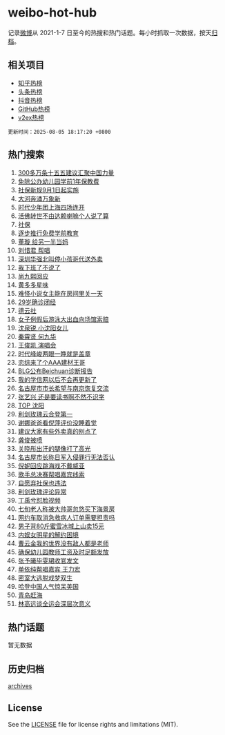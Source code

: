 # weibo-hot-hub

记录[微博](https://www.weibo.com)从 2021-1-7 日至今的热搜和热门话题。每小时抓取一次数据，按天[归档](archives)。

## 相关项目

- [知乎热榜](https://github.com/lonnyzhang423/zhihu-hot-hub)
- [头条热榜](https://github.com/lonnyzhang423/toutiao-hot-hub)
- [抖音热榜](https://github.com/lonnyzhang423/douyin-hot-hub)
- [GitHub热榜](https://github.com/lonnyzhang423/github-hot-hub)
- [v2ex热榜](https://github.com/lonnyzhang423/v2ex-hot-hub)


`更新时间：2025-08-05 18:17:20 +0800`

## 热门搜索

1. [300多万条十五五建议汇聚中国力量](https://m.weibo.cn/search?containerid=100103type%3D1%26t%3D10%26q%3D%23300%E5%A4%9A%E4%B8%87%E6%9D%A1%E5%8D%81%E4%BA%94%E4%BA%94%E5%BB%BA%E8%AE%AE%E6%B1%87%E8%81%9A%E4%B8%AD%E5%9B%BD%E5%8A%9B%E9%87%8F%23&stream_entry_id=51&isnewpage=1&extparam=seat%3D1%26q%3D%2523300%25E5%25A4%259A%25E4%25B8%2587%25E6%259D%25A1%25E5%258D%2581%25E4%25BA%2594%25E4%25BA%2594%25E5%25BB%25BA%25E8%25AE%25AE%25E6%25B1%2587%25E8%2581%259A%25E4%25B8%25AD%25E5%259B%25BD%25E5%258A%259B%25E9%2587%258F%2523%26filter_type%3Drealtimehot%26stream_entry_id%3D51%26pos%3D0%26dgr%3D0%26c_type%3D51%26cate%3D10103%26display_time%3D1754389039%26pre_seqid%3D1754389039231057797636)
1. [免除公办幼儿园学前1年保教费](https://m.weibo.cn/search?containerid=100103type%3D1%26t%3D10%26q%3D%23%E5%85%8D%E9%99%A4%E5%85%AC%E5%8A%9E%E5%B9%BC%E5%84%BF%E5%9B%AD%E5%AD%A6%E5%89%8D1%E5%B9%B4%E4%BF%9D%E6%95%99%E8%B4%B9%23&stream_entry_id=31&isnewpage=1&extparam=seat%3D1%26flag%3D1%26band_rank%3D1%26lcate%3D5001%26stream_entry_id%3D31%26realpos%3D1%26filter_type%3Drealtimehot%26dgr%3D0%26pos%3D0%26c_type%3D31%26q%3D%2523%25E5%2585%258D%25E9%2599%25A4%25E5%2585%25AC%25E5%258A%259E%25E5%25B9%25BC%25E5%2584%25BF%25E5%259B%25AD%25E5%25AD%25A6%25E5%2589%258D1%25E5%25B9%25B4%25E4%25BF%259D%25E6%2595%2599%25E8%25B4%25B9%2523%26cate%3D5001%26display_time%3D1754389039%26pre_seqid%3D1754389039231057797636)
1. [社保新规9月1日起实施](https://m.weibo.cn/search?containerid=100103type%3D1%26t%3D10%26q%3D%23%E7%A4%BE%E4%BF%9D%E6%96%B0%E8%A7%849%E6%9C%881%E6%97%A5%E8%B5%B7%E5%AE%9E%E6%96%BD%23&stream_entry_id=31&isnewpage=1&extparam=seat%3D1%26flag%3D2%26band_rank%3D2%26lcate%3D5001%26stream_entry_id%3D31%26realpos%3D2%26filter_type%3Drealtimehot%26dgr%3D0%26pos%3D1%26c_type%3D31%26q%3D%2523%25E7%25A4%25BE%25E4%25BF%259D%25E6%2596%25B0%25E8%25A7%25849%25E6%259C%25881%25E6%2597%25A5%25E8%25B5%25B7%25E5%25AE%259E%25E6%2596%25BD%2523%26cate%3D5001%26display_time%3D1754389039%26pre_seqid%3D1754389039231057797636)
1. [大河奔涌万象新](https://m.weibo.cn/search?containerid=100103type%3D1%26t%3D10%26q%3D%23%E5%A4%A7%E6%B2%B3%E5%A5%94%E6%B6%8C%E4%B8%87%E8%B1%A1%E6%96%B0%23&stream_entry_id=31&isnewpage=1&extparam=seat%3D1%26flag%3D0%26band_rank%3D3%26lcate%3D5001%26stream_entry_id%3D31%26realpos%3D3%26filter_type%3Drealtimehot%26dgr%3D0%26pos%3D2%26c_type%3D31%26q%3D%2523%25E5%25A4%25A7%25E6%25B2%25B3%25E5%25A5%2594%25E6%25B6%258C%25E4%25B8%2587%25E8%25B1%25A1%25E6%2596%25B0%2523%26cate%3D5001%26display_time%3D1754389039%26pre_seqid%3D1754389039231057797636)
1. [时代少年团上海四场连开](https://m.weibo.cn/search?containerid=100103type%3D1%26t%3D10%26q%3D%E6%97%B6%E4%BB%A3%E5%B0%91%E5%B9%B4%E5%9B%A2%E4%B8%8A%E6%B5%B7%E5%9B%9B%E5%9C%BA%E8%BF%9E%E5%BC%80&stream_entry_id=31&isnewpage=1&extparam=seat%3D1%26flag%3D1%26band_rank%3D4%26lcate%3D5001%26stream_entry_id%3D31%26realpos%3D4%26filter_type%3Drealtimehot%26dgr%3D0%26pos%3D3%26c_type%3D31%26q%3D%25E6%2597%25B6%25E4%25BB%25A3%25E5%25B0%2591%25E5%25B9%25B4%25E5%259B%25A2%25E4%25B8%258A%25E6%25B5%25B7%25E5%259B%259B%25E5%259C%25BA%25E8%25BF%259E%25E5%25BC%2580%26cate%3D5001%26display_time%3D1754389039%26pre_seqid%3D1754389039231057797636)
1. [活佛转世不由达赖喇嘛个人说了算](https://m.weibo.cn/search?containerid=100103type%3D1%26t%3D10%26q%3D%23%E6%B4%BB%E4%BD%9B%E8%BD%AC%E4%B8%96%E4%B8%8D%E7%94%B1%E8%BE%BE%E8%B5%96%E5%96%87%E5%98%9B%E4%B8%AA%E4%BA%BA%E8%AF%B4%E4%BA%86%E7%AE%97%23&stream_entry_id=31&isnewpage=1&extparam=seat%3D1%26flag%3D1%26band_rank%3D5%26lcate%3D5001%26stream_entry_id%3D31%26realpos%3D5%26filter_type%3Drealtimehot%26dgr%3D0%26pos%3D4%26c_type%3D31%26q%3D%2523%25E6%25B4%25BB%25E4%25BD%259B%25E8%25BD%25AC%25E4%25B8%2596%25E4%25B8%258D%25E7%2594%25B1%25E8%25BE%25BE%25E8%25B5%2596%25E5%2596%2587%25E5%2598%259B%25E4%25B8%25AA%25E4%25BA%25BA%25E8%25AF%25B4%25E4%25BA%2586%25E7%25AE%2597%2523%26cate%3D5001%26display_time%3D1754389039%26pre_seqid%3D1754389039231057797636)
1. [社保](https://m.weibo.cn/search?containerid=100103type%3D1%26t%3D10%26q%3D%E7%A4%BE%E4%BF%9D&stream_entry_id=31&isnewpage=1&extparam=seat%3D1%26flag%3D2%26band_rank%3D6%26lcate%3D5001%26stream_entry_id%3D31%26realpos%3D6%26filter_type%3Drealtimehot%26dgr%3D0%26pos%3D5%26c_type%3D31%26q%3D%25E7%25A4%25BE%25E4%25BF%259D%26cate%3D5001%26display_time%3D1754389039%26pre_seqid%3D1754389039231057797636)
1. [逐步推行免费学前教育](https://m.weibo.cn/search?containerid=100103type%3D1%26t%3D10%26q%3D%23%E9%80%90%E6%AD%A5%E6%8E%A8%E8%A1%8C%E5%85%8D%E8%B4%B9%E5%AD%A6%E5%89%8D%E6%95%99%E8%82%B2%23&stream_entry_id=31&isnewpage=1&extparam=seat%3D1%26flag%3D1%26band_rank%3D7%26lcate%3D5001%26stream_entry_id%3D31%26realpos%3D7%26filter_type%3Drealtimehot%26dgr%3D0%26pos%3D6%26c_type%3D31%26q%3D%2523%25E9%2580%2590%25E6%25AD%25A5%25E6%258E%25A8%25E8%25A1%258C%25E5%2585%258D%25E8%25B4%25B9%25E5%25AD%25A6%25E5%2589%258D%25E6%2595%2599%25E8%2582%25B2%2523%26cate%3D5001%26display_time%3D1754389039%26pre_seqid%3D1754389039231057797636)
1. [董璇 给另一半当妈](https://m.weibo.cn/search?containerid=100103type%3D1%26t%3D10%26q%3D%E8%91%A3%E7%92%87+%E7%BB%99%E5%8F%A6%E4%B8%80%E5%8D%8A%E5%BD%93%E5%A6%88&stream_entry_id=31&isnewpage=1&extparam=seat%3D1%26flag%3D1%26band_rank%3D8%26lcate%3D5001%26stream_entry_id%3D31%26realpos%3D8%26filter_type%3Drealtimehot%26dgr%3D0%26pos%3D7%26c_type%3D31%26q%3D%25E8%2591%25A3%25E7%2592%2587%2520%25E7%25BB%2599%25E5%258F%25A6%25E4%25B8%2580%25E5%258D%258A%25E5%25BD%2593%25E5%25A6%2588%26cate%3D5001%26display_time%3D1754389039%26pre_seqid%3D1754389039231057797636)
1. [刘惜君 帮唱](https://m.weibo.cn/search?containerid=100103type%3D1%26t%3D10%26q%3D%E5%88%98%E6%83%9C%E5%90%9B+%E5%B8%AE%E5%94%B1&stream_entry_id=31&isnewpage=1&extparam=seat%3D1%26flag%3D1%26band_rank%3D9%26lcate%3D5001%26stream_entry_id%3D31%26realpos%3D9%26filter_type%3Drealtimehot%26dgr%3D0%26pos%3D8%26c_type%3D31%26q%3D%25E5%2588%2598%25E6%2583%259C%25E5%2590%259B%2520%25E5%25B8%25AE%25E5%2594%25B1%26cate%3D5001%26display_time%3D1754389039%26pre_seqid%3D1754389039231057797636)
1. [深圳华强北叫停小孩哥代送外卖](https://m.weibo.cn/search?containerid=100103type%3D1%26t%3D10%26q%3D%23%E6%B7%B1%E5%9C%B3%E5%8D%8E%E5%BC%BA%E5%8C%97%E5%8F%AB%E5%81%9C%E5%B0%8F%E5%AD%A9%E5%93%A5%E4%BB%A3%E9%80%81%E5%A4%96%E5%8D%96%23&stream_entry_id=31&isnewpage=1&extparam=seat%3D1%26flag%3D1%26band_rank%3D10%26lcate%3D5001%26stream_entry_id%3D31%26realpos%3D10%26filter_type%3Drealtimehot%26dgr%3D0%26pos%3D9%26c_type%3D31%26q%3D%2523%25E6%25B7%25B1%25E5%259C%25B3%25E5%258D%258E%25E5%25BC%25BA%25E5%258C%2597%25E5%258F%25AB%25E5%2581%259C%25E5%25B0%258F%25E5%25AD%25A9%25E5%2593%25A5%25E4%25BB%25A3%25E9%2580%2581%25E5%25A4%2596%25E5%258D%2596%2523%26cate%3D5001%26display_time%3D1754389039%26pre_seqid%3D1754389039231057797636)
1. [我下班了不说了](https://m.weibo.cn/search?containerid=100103type%3D1%26t%3D10%26q%3D%E6%88%91%E4%B8%8B%E7%8F%AD%E4%BA%86%E4%B8%8D%E8%AF%B4%E4%BA%86&stream_entry_id=31&isnewpage=1&extparam=seat%3D1%26flag%3D2%26band_rank%3D11%26lcate%3D5001%26stream_entry_id%3D31%26realpos%3D11%26filter_type%3Drealtimehot%26dgr%3D0%26pos%3D10%26c_type%3D31%26q%3D%25E6%2588%2591%25E4%25B8%258B%25E7%258F%25AD%25E4%25BA%2586%25E4%25B8%258D%25E8%25AF%25B4%25E4%25BA%2586%26cate%3D5001%26display_time%3D1754389039%26pre_seqid%3D1754389039231057797636)
1. [尚九熙回应](https://m.weibo.cn/search?containerid=100103type%3D1%26t%3D10%26q%3D%E5%B0%9A%E4%B9%9D%E7%86%99%E5%9B%9E%E5%BA%94&stream_entry_id=31&isnewpage=1&extparam=seat%3D1%26flag%3D2%26band_rank%3D12%26lcate%3D5001%26stream_entry_id%3D31%26realpos%3D12%26filter_type%3Drealtimehot%26dgr%3D0%26pos%3D11%26c_type%3D31%26q%3D%25E5%25B0%259A%25E4%25B9%259D%25E7%2586%2599%25E5%259B%259E%25E5%25BA%2594%26cate%3D5001%26display_time%3D1754389039%26pre_seqid%3D1754389039231057797636)
1. [黄多多星味](https://m.weibo.cn/search?containerid=100103type%3D1%26t%3D10%26q%3D%23%E9%BB%84%E5%A4%9A%E5%A4%9A%E6%98%9F%E5%91%B3%23&stream_entry_id=31&isnewpage=1&extparam=seat%3D1%26flag%3D2%26band_rank%3D13%26lcate%3D5001%26stream_entry_id%3D31%26realpos%3D13%26filter_type%3Drealtimehot%26dgr%3D0%26pos%3D12%26c_type%3D31%26q%3D%2523%25E9%25BB%2584%25E5%25A4%259A%25E5%25A4%259A%25E6%2598%259F%25E5%2591%25B3%2523%26cate%3D5001%26display_time%3D1754389039%26pre_seqid%3D1754389039231057797636)
1. [难怪小说女主能在房间里关一天](https://m.weibo.cn/search?containerid=100103type%3D1%26t%3D10%26q%3D%E9%9A%BE%E6%80%AA%E5%B0%8F%E8%AF%B4%E5%A5%B3%E4%B8%BB%E8%83%BD%E5%9C%A8%E6%88%BF%E9%97%B4%E9%87%8C%E5%85%B3%E4%B8%80%E5%A4%A9&stream_entry_id=31&isnewpage=1&extparam=seat%3D1%26flag%3D0%26band_rank%3D14%26lcate%3D5001%26stream_entry_id%3D31%26realpos%3D14%26filter_type%3Drealtimehot%26dgr%3D0%26pos%3D13%26c_type%3D31%26q%3D%25E9%259A%25BE%25E6%2580%25AA%25E5%25B0%258F%25E8%25AF%25B4%25E5%25A5%25B3%25E4%25B8%25BB%25E8%2583%25BD%25E5%259C%25A8%25E6%2588%25BF%25E9%2597%25B4%25E9%2587%258C%25E5%2585%25B3%25E4%25B8%2580%25E5%25A4%25A9%26cate%3D5001%26display_time%3D1754389039%26pre_seqid%3D1754389039231057797636)
1. [29岁确诊闭经](https://m.weibo.cn/search?containerid=100103type%3D1%26t%3D10%26q%3D29%E5%B2%81%E7%A1%AE%E8%AF%8A%E9%97%AD%E7%BB%8F&stream_entry_id=31&isnewpage=1&extparam=seat%3D1%26flag%3D1%26band_rank%3D15%26lcate%3D5001%26stream_entry_id%3D31%26realpos%3D15%26filter_type%3Drealtimehot%26dgr%3D0%26pos%3D14%26c_type%3D31%26q%3D29%25E5%25B2%2581%25E7%25A1%25AE%25E8%25AF%258A%25E9%2597%25AD%25E7%25BB%258F%26cate%3D5001%26display_time%3D1754389039%26pre_seqid%3D1754389039231057797636)
1. [德云社](https://m.weibo.cn/search?containerid=100103type%3D1%26t%3D10%26q%3D%E5%BE%B7%E4%BA%91%E7%A4%BE&stream_entry_id=31&isnewpage=1&extparam=seat%3D1%26flag%3D0%26band_rank%3D16%26lcate%3D5001%26stream_entry_id%3D31%26realpos%3D16%26filter_type%3Drealtimehot%26dgr%3D0%26pos%3D15%26c_type%3D31%26q%3D%25E5%25BE%25B7%25E4%25BA%2591%25E7%25A4%25BE%26cate%3D5001%26display_time%3D1754389039%26pre_seqid%3D1754389039231057797636)
1. [女子例假后游泳大出血向场馆索赔](https://m.weibo.cn/search?containerid=100103type%3D1%26t%3D10%26q%3D%23%E5%A5%B3%E5%AD%90%E4%BE%8B%E5%81%87%E5%90%8E%E6%B8%B8%E6%B3%B3%E5%A4%A7%E5%87%BA%E8%A1%80%E5%90%91%E5%9C%BA%E9%A6%86%E7%B4%A2%E8%B5%94%23&stream_entry_id=31&isnewpage=1&extparam=seat%3D1%26flag%3D0%26band_rank%3D17%26lcate%3D5001%26stream_entry_id%3D31%26realpos%3D17%26filter_type%3Drealtimehot%26dgr%3D0%26pos%3D16%26c_type%3D31%26q%3D%2523%25E5%25A5%25B3%25E5%25AD%2590%25E4%25BE%258B%25E5%2581%2587%25E5%2590%258E%25E6%25B8%25B8%25E6%25B3%25B3%25E5%25A4%25A7%25E5%2587%25BA%25E8%25A1%2580%25E5%2590%2591%25E5%259C%25BA%25E9%25A6%2586%25E7%25B4%25A2%25E8%25B5%2594%2523%26cate%3D5001%26display_time%3D1754389039%26pre_seqid%3D1754389039231057797636)
1. [沈泉锐 小沈阳女儿](https://m.weibo.cn/search?containerid=100103type%3D1%26t%3D10%26q%3D%E6%B2%88%E6%B3%89%E9%94%90+%E5%B0%8F%E6%B2%88%E9%98%B3%E5%A5%B3%E5%84%BF&stream_entry_id=31&isnewpage=1&extparam=seat%3D1%26flag%3D2%26band_rank%3D18%26lcate%3D5001%26stream_entry_id%3D31%26realpos%3D18%26filter_type%3Drealtimehot%26dgr%3D0%26pos%3D17%26c_type%3D31%26q%3D%25E6%25B2%2588%25E6%25B3%2589%25E9%2594%2590%2520%25E5%25B0%258F%25E6%25B2%2588%25E9%2598%25B3%25E5%25A5%25B3%25E5%2584%25BF%26cate%3D5001%26display_time%3D1754389039%26pre_seqid%3D1754389039231057797636)
1. [秦霄贤 何九华](https://m.weibo.cn/search?containerid=100103type%3D1%26t%3D10%26q%3D%E7%A7%A6%E9%9C%84%E8%B4%A4+%E4%BD%95%E4%B9%9D%E5%8D%8E&stream_entry_id=31&isnewpage=1&extparam=seat%3D1%26flag%3D0%26band_rank%3D19%26lcate%3D5001%26stream_entry_id%3D31%26realpos%3D19%26filter_type%3Drealtimehot%26dgr%3D0%26pos%3D18%26c_type%3D31%26q%3D%25E7%25A7%25A6%25E9%259C%2584%25E8%25B4%25A4%2520%25E4%25BD%2595%25E4%25B9%259D%25E5%258D%258E%26cate%3D5001%26display_time%3D1754389039%26pre_seqid%3D1754389039231057797636)
1. [王俊凯 演唱会](https://m.weibo.cn/search?containerid=100103type%3D1%26t%3D10%26q%3D%E7%8E%8B%E4%BF%8A%E5%87%AF+%E6%BC%94%E5%94%B1%E4%BC%9A&stream_entry_id=31&isnewpage=1&extparam=seat%3D1%26flag%3D0%26band_rank%3D20%26lcate%3D5001%26stream_entry_id%3D31%26realpos%3D20%26filter_type%3Drealtimehot%26dgr%3D0%26pos%3D19%26c_type%3D31%26q%3D%25E7%258E%258B%25E4%25BF%258A%25E5%2587%25AF%2520%25E6%25BC%2594%25E5%2594%25B1%25E4%25BC%259A%26cate%3D5001%26display_time%3D1754389039%26pre_seqid%3D1754389039231057797636)
1. [时代峰峻两眼一睁就是盖章](https://m.weibo.cn/search?containerid=100103type%3D1%26t%3D10%26q%3D%E6%97%B6%E4%BB%A3%E5%B3%B0%E5%B3%BB%E4%B8%A4%E7%9C%BC%E4%B8%80%E7%9D%81%E5%B0%B1%E6%98%AF%E7%9B%96%E7%AB%A0&stream_entry_id=31&isnewpage=1&extparam=seat%3D1%26flag%3D1%26band_rank%3D21%26lcate%3D5001%26stream_entry_id%3D31%26realpos%3D21%26filter_type%3Drealtimehot%26dgr%3D0%26pos%3D20%26c_type%3D31%26q%3D%25E6%2597%25B6%25E4%25BB%25A3%25E5%25B3%25B0%25E5%25B3%25BB%25E4%25B8%25A4%25E7%259C%25BC%25E4%25B8%2580%25E7%259D%2581%25E5%25B0%25B1%25E6%2598%25AF%25E7%259B%2596%25E7%25AB%25A0%26cate%3D5001%26display_time%3D1754389039%26pre_seqid%3D1754389039231057797636)
1. [恋综来了个AAA建材王哥](https://m.weibo.cn/search?containerid=100103type%3D1%26t%3D10%26q%3D%E6%81%8B%E7%BB%BC%E6%9D%A5%E4%BA%86%E4%B8%AAAAA%E5%BB%BA%E6%9D%90%E7%8E%8B%E5%93%A5&stream_entry_id=31&isnewpage=1&extparam=seat%3D1%26flag%3D0%26band_rank%3D22%26lcate%3D5001%26stream_entry_id%3D31%26realpos%3D22%26filter_type%3Drealtimehot%26dgr%3D0%26pos%3D21%26c_type%3D31%26q%3D%25E6%2581%258B%25E7%25BB%25BC%25E6%259D%25A5%25E4%25BA%2586%25E4%25B8%25AAAAA%25E5%25BB%25BA%25E6%259D%2590%25E7%258E%258B%25E5%2593%25A5%26cate%3D5001%26display_time%3D1754389039%26pre_seqid%3D1754389039231057797636)
1. [BLG公布Beichuan诊断报告](https://m.weibo.cn/search?containerid=100103type%3D1%26t%3D10%26q%3DBLG%E5%85%AC%E5%B8%83Beichuan%E8%AF%8A%E6%96%AD%E6%8A%A5%E5%91%8A&stream_entry_id=31&isnewpage=1&extparam=seat%3D1%26flag%3D1%26band_rank%3D23%26lcate%3D5001%26stream_entry_id%3D31%26realpos%3D23%26filter_type%3Drealtimehot%26dgr%3D0%26pos%3D22%26c_type%3D31%26q%3DBLG%25E5%2585%25AC%25E5%25B8%2583Beichuan%25E8%25AF%258A%25E6%2596%25AD%25E6%258A%25A5%25E5%2591%258A%26cate%3D5001%26display_time%3D1754389039%26pre_seqid%3D1754389039231057797636)
1. [我的学信网以后不会再更新了](https://m.weibo.cn/search?containerid=100103type%3D1%26t%3D10%26q%3D%E6%88%91%E7%9A%84%E5%AD%A6%E4%BF%A1%E7%BD%91%E4%BB%A5%E5%90%8E%E4%B8%8D%E4%BC%9A%E5%86%8D%E6%9B%B4%E6%96%B0%E4%BA%86&stream_entry_id=31&isnewpage=1&extparam=seat%3D1%26flag%3D1%26band_rank%3D24%26lcate%3D5001%26stream_entry_id%3D31%26realpos%3D24%26filter_type%3Drealtimehot%26dgr%3D0%26pos%3D23%26c_type%3D31%26q%3D%25E6%2588%2591%25E7%259A%2584%25E5%25AD%25A6%25E4%25BF%25A1%25E7%25BD%2591%25E4%25BB%25A5%25E5%2590%258E%25E4%25B8%258D%25E4%25BC%259A%25E5%2586%258D%25E6%259B%25B4%25E6%2596%25B0%25E4%25BA%2586%26cate%3D5001%26display_time%3D1754389039%26pre_seqid%3D1754389039231057797636)
1. [名古屋市市长希望与南京恢复交流](https://m.weibo.cn/search?containerid=100103type%3D1%26t%3D10%26q%3D%23%E5%90%8D%E5%8F%A4%E5%B1%8B%E5%B8%82%E5%B8%82%E9%95%BF%E5%B8%8C%E6%9C%9B%E4%B8%8E%E5%8D%97%E4%BA%AC%E6%81%A2%E5%A4%8D%E4%BA%A4%E6%B5%81%23&stream_entry_id=31&isnewpage=1&extparam=seat%3D1%26flag%3D0%26band_rank%3D25%26lcate%3D5001%26stream_entry_id%3D31%26realpos%3D25%26filter_type%3Drealtimehot%26dgr%3D0%26pos%3D24%26c_type%3D31%26q%3D%2523%25E5%2590%258D%25E5%258F%25A4%25E5%25B1%258B%25E5%25B8%2582%25E5%25B8%2582%25E9%2595%25BF%25E5%25B8%258C%25E6%259C%259B%25E4%25B8%258E%25E5%258D%2597%25E4%25BA%25AC%25E6%2581%25A2%25E5%25A4%258D%25E4%25BA%25A4%25E6%25B5%2581%2523%26cate%3D5001%26display_time%3D1754389039%26pre_seqid%3D1754389039231057797636)
1. [张艺兴 还是要读书啊不然不识字](https://m.weibo.cn/search?containerid=100103type%3D1%26t%3D10%26q%3D%E5%BC%A0%E8%89%BA%E5%85%B4+%E8%BF%98%E6%98%AF%E8%A6%81%E8%AF%BB%E4%B9%A6%E5%95%8A%E4%B8%8D%E7%84%B6%E4%B8%8D%E8%AF%86%E5%AD%97&stream_entry_id=31&isnewpage=1&extparam=seat%3D1%26flag%3D1%26band_rank%3D26%26lcate%3D5001%26stream_entry_id%3D31%26realpos%3D26%26filter_type%3Drealtimehot%26dgr%3D0%26pos%3D25%26c_type%3D31%26q%3D%25E5%25BC%25A0%25E8%2589%25BA%25E5%2585%25B4%2520%25E8%25BF%2598%25E6%2598%25AF%25E8%25A6%2581%25E8%25AF%25BB%25E4%25B9%25A6%25E5%2595%258A%25E4%25B8%258D%25E7%2584%25B6%25E4%25B8%258D%25E8%25AF%2586%25E5%25AD%2597%26cate%3D5001%26display_time%3D1754389039%26pre_seqid%3D1754389039231057797636)
1. [TOP 沈阳](https://m.weibo.cn/search?containerid=100103type%3D1%26t%3D10%26q%3DTOP+%E6%B2%88%E9%98%B3&stream_entry_id=31&isnewpage=1&extparam=seat%3D1%26flag%3D1%26band_rank%3D27%26lcate%3D5001%26stream_entry_id%3D31%26realpos%3D27%26filter_type%3Drealtimehot%26dgr%3D0%26pos%3D26%26c_type%3D31%26q%3DTOP%2520%25E6%25B2%2588%25E9%2598%25B3%26cate%3D5001%26display_time%3D1754389039%26pre_seqid%3D1754389039231057797636)
1. [利剑玫瑰云合登第一](https://m.weibo.cn/search?containerid=100103type%3D1%26t%3D10%26q%3D%23%E5%88%A9%E5%89%91%E7%8E%AB%E7%91%B0%E4%BA%91%E5%90%88%E7%99%BB%E7%AC%AC%E4%B8%80%23&stream_entry_id=31&isnewpage=1&extparam=seat%3D1%26flag%3D1%26band_rank%3D28%26lcate%3D5001%26stream_entry_id%3D31%26realpos%3D28%26filter_type%3Drealtimehot%26dgr%3D0%26pos%3D27%26c_type%3D31%26q%3D%2523%25E5%2588%25A9%25E5%2589%2591%25E7%258E%25AB%25E7%2591%25B0%25E4%25BA%2591%25E5%2590%2588%25E7%2599%25BB%25E7%25AC%25AC%25E4%25B8%2580%2523%26cate%3D5001%26display_time%3D1754389039%26pre_seqid%3D1754389039231057797636)
1. [谢娜爸爸看倪萍评价没睡着觉](https://m.weibo.cn/search?containerid=100103type%3D1%26t%3D10%26q%3D%E8%B0%A2%E5%A8%9C%E7%88%B8%E7%88%B8%E7%9C%8B%E5%80%AA%E8%90%8D%E8%AF%84%E4%BB%B7%E6%B2%A1%E7%9D%A1%E7%9D%80%E8%A7%89&stream_entry_id=31&isnewpage=1&extparam=seat%3D1%26flag%3D1%26band_rank%3D29%26lcate%3D5001%26stream_entry_id%3D31%26realpos%3D29%26filter_type%3Drealtimehot%26dgr%3D0%26pos%3D28%26c_type%3D31%26q%3D%25E8%25B0%25A2%25E5%25A8%259C%25E7%2588%25B8%25E7%2588%25B8%25E7%259C%258B%25E5%2580%25AA%25E8%2590%258D%25E8%25AF%2584%25E4%25BB%25B7%25E6%25B2%25A1%25E7%259D%25A1%25E7%259D%2580%25E8%25A7%2589%26cate%3D5001%26display_time%3D1754389039%26pre_seqid%3D1754389039231057797636)
1. [建议大家有些外卖真的别点了](https://m.weibo.cn/search?containerid=100103type%3D1%26t%3D10%26q%3D%E5%BB%BA%E8%AE%AE%E5%A4%A7%E5%AE%B6%E6%9C%89%E4%BA%9B%E5%A4%96%E5%8D%96%E7%9C%9F%E7%9A%84%E5%88%AB%E7%82%B9%E4%BA%86&stream_entry_id=31&isnewpage=1&extparam=seat%3D1%26flag%3D0%26band_rank%3D30%26lcate%3D5001%26stream_entry_id%3D31%26realpos%3D30%26filter_type%3Drealtimehot%26dgr%3D0%26pos%3D29%26c_type%3D31%26q%3D%25E5%25BB%25BA%25E8%25AE%25AE%25E5%25A4%25A7%25E5%25AE%25B6%25E6%259C%2589%25E4%25BA%259B%25E5%25A4%2596%25E5%258D%2596%25E7%259C%259F%25E7%259A%2584%25E5%2588%25AB%25E7%2582%25B9%25E4%25BA%2586%26cate%3D5001%26display_time%3D1754389039%26pre_seqid%3D1754389039231057797636)
1. [龚俊被喷](https://m.weibo.cn/search?containerid=100103type%3D1%26t%3D10%26q%3D%E9%BE%9A%E4%BF%8A%E8%A2%AB%E5%96%B7&stream_entry_id=31&isnewpage=1&extparam=seat%3D1%26flag%3D1%26band_rank%3D31%26lcate%3D5001%26stream_entry_id%3D31%26realpos%3D31%26filter_type%3Drealtimehot%26dgr%3D0%26pos%3D30%26c_type%3D31%26q%3D%25E9%25BE%259A%25E4%25BF%258A%25E8%25A2%25AB%25E5%2596%25B7%26cate%3D5001%26display_time%3D1754389039%26pre_seqid%3D1754389039231057797636)
1. [关晓彤出汗的腿像打了高光](https://m.weibo.cn/search?containerid=100103type%3D1%26t%3D10%26q%3D%E5%85%B3%E6%99%93%E5%BD%A4%E5%87%BA%E6%B1%97%E7%9A%84%E8%85%BF%E5%83%8F%E6%89%93%E4%BA%86%E9%AB%98%E5%85%89&stream_entry_id=31&isnewpage=1&extparam=seat%3D1%26flag%3D0%26band_rank%3D32%26lcate%3D5001%26stream_entry_id%3D31%26realpos%3D32%26filter_type%3Drealtimehot%26dgr%3D0%26pos%3D31%26c_type%3D31%26q%3D%25E5%2585%25B3%25E6%2599%2593%25E5%25BD%25A4%25E5%2587%25BA%25E6%25B1%2597%25E7%259A%2584%25E8%2585%25BF%25E5%2583%258F%25E6%2589%2593%25E4%25BA%2586%25E9%25AB%2598%25E5%2585%2589%26cate%3D5001%26display_time%3D1754389039%26pre_seqid%3D1754389039231057797636)
1. [名古屋市长称日军入侵罪行无法否认](https://m.weibo.cn/search?containerid=100103type%3D1%26t%3D10%26q%3D%23%E5%90%8D%E5%8F%A4%E5%B1%8B%E5%B8%82%E9%95%BF%E7%A7%B0%E6%97%A5%E5%86%9B%E5%85%A5%E4%BE%B5%E7%BD%AA%E8%A1%8C%E6%97%A0%E6%B3%95%E5%90%A6%E8%AE%A4%23&stream_entry_id=31&isnewpage=1&extparam=seat%3D1%26flag%3D0%26band_rank%3D33%26lcate%3D5001%26stream_entry_id%3D31%26realpos%3D33%26filter_type%3Drealtimehot%26dgr%3D0%26pos%3D32%26c_type%3D31%26q%3D%2523%25E5%2590%258D%25E5%258F%25A4%25E5%25B1%258B%25E5%25B8%2582%25E9%2595%25BF%25E7%25A7%25B0%25E6%2597%25A5%25E5%2586%259B%25E5%2585%25A5%25E4%25BE%25B5%25E7%25BD%25AA%25E8%25A1%258C%25E6%2597%25A0%25E6%25B3%2595%25E5%2590%25A6%25E8%25AE%25A4%2523%26cate%3D5001%26display_time%3D1754389039%26pre_seqid%3D1754389039231057797636)
1. [倪妮回应跳海戏不戴威亚](https://m.weibo.cn/search?containerid=100103type%3D1%26t%3D10%26q%3D%E5%80%AA%E5%A6%AE%E5%9B%9E%E5%BA%94%E8%B7%B3%E6%B5%B7%E6%88%8F%E4%B8%8D%E6%88%B4%E5%A8%81%E4%BA%9A&stream_entry_id=31&isnewpage=1&extparam=seat%3D1%26flag%3D1%26band_rank%3D34%26lcate%3D5001%26stream_entry_id%3D31%26realpos%3D34%26filter_type%3Drealtimehot%26dgr%3D0%26pos%3D33%26c_type%3D31%26q%3D%25E5%2580%25AA%25E5%25A6%25AE%25E5%259B%259E%25E5%25BA%2594%25E8%25B7%25B3%25E6%25B5%25B7%25E6%2588%258F%25E4%25B8%258D%25E6%2588%25B4%25E5%25A8%2581%25E4%25BA%259A%26cate%3D5001%26display_time%3D1754389039%26pre_seqid%3D1754389039231057797636)
1. [歌手总决赛帮唱嘉宾线索](https://m.weibo.cn/search?containerid=100103type%3D1%26t%3D10%26q%3D%23%E6%AD%8C%E6%89%8B%E6%80%BB%E5%86%B3%E8%B5%9B%E5%B8%AE%E5%94%B1%E5%98%89%E5%AE%BE%E7%BA%BF%E7%B4%A2%23&stream_entry_id=31&isnewpage=1&extparam=seat%3D1%26flag%3D0%26band_rank%3D35%26lcate%3D5001%26stream_entry_id%3D31%26realpos%3D35%26filter_type%3Drealtimehot%26dgr%3D0%26pos%3D34%26c_type%3D31%26q%3D%2523%25E6%25AD%258C%25E6%2589%258B%25E6%2580%25BB%25E5%2586%25B3%25E8%25B5%259B%25E5%25B8%25AE%25E5%2594%25B1%25E5%2598%2589%25E5%25AE%25BE%25E7%25BA%25BF%25E7%25B4%25A2%2523%26cate%3D5001%26display_time%3D1754389039%26pre_seqid%3D1754389039231057797636)
1. [自愿弃社保也违法](https://m.weibo.cn/search?containerid=100103type%3D1%26t%3D10%26q%3D%23%E8%87%AA%E6%84%BF%E5%BC%83%E7%A4%BE%E4%BF%9D%E4%B9%9F%E8%BF%9D%E6%B3%95%23&stream_entry_id=31&isnewpage=1&extparam=seat%3D1%26flag%3D0%26band_rank%3D36%26lcate%3D5001%26stream_entry_id%3D31%26realpos%3D36%26filter_type%3Drealtimehot%26dgr%3D0%26pos%3D35%26c_type%3D31%26q%3D%2523%25E8%2587%25AA%25E6%2584%25BF%25E5%25BC%2583%25E7%25A4%25BE%25E4%25BF%259D%25E4%25B9%259F%25E8%25BF%259D%25E6%25B3%2595%2523%26cate%3D5001%26display_time%3D1754389039%26pre_seqid%3D1754389039231057797636)
1. [利剑玫瑰评论异常](https://m.weibo.cn/search?containerid=100103type%3D1%26t%3D10%26q%3D%23%E5%88%A9%E5%89%91%E7%8E%AB%E7%91%B0%E8%AF%84%E8%AE%BA%E5%BC%82%E5%B8%B8%23&stream_entry_id=31&isnewpage=1&extparam=seat%3D1%26flag%3D0%26band_rank%3D37%26lcate%3D5001%26stream_entry_id%3D31%26realpos%3D37%26filter_type%3Drealtimehot%26dgr%3D0%26pos%3D36%26c_type%3D31%26q%3D%2523%25E5%2588%25A9%25E5%2589%2591%25E7%258E%25AB%25E7%2591%25B0%25E8%25AF%2584%25E8%25AE%25BA%25E5%25BC%2582%25E5%25B8%25B8%2523%26cate%3D5001%26display_time%3D1754389039%26pre_seqid%3D1754389039231057797636)
1. [丁禹兮怼脸视频](https://m.weibo.cn/search?containerid=100103type%3D1%26t%3D10%26q%3D%E4%B8%81%E7%A6%B9%E5%85%AE%E6%80%BC%E8%84%B8%E8%A7%86%E9%A2%91&stream_entry_id=31&isnewpage=1&extparam=seat%3D1%26flag%3D1%26band_rank%3D38%26lcate%3D5001%26stream_entry_id%3D31%26realpos%3D38%26filter_type%3Drealtimehot%26dgr%3D0%26pos%3D37%26c_type%3D31%26q%3D%25E4%25B8%2581%25E7%25A6%25B9%25E5%2585%25AE%25E6%2580%25BC%25E8%2584%25B8%25E8%25A7%2586%25E9%25A2%2591%26cate%3D5001%26display_time%3D1754389039%26pre_seqid%3D1754389039231057797636)
1. [七旬老人称被大帅哥忽悠买下海景房](https://m.weibo.cn/search?containerid=100103type%3D1%26t%3D10%26q%3D%23%E4%B8%83%E6%97%AC%E8%80%81%E4%BA%BA%E7%A7%B0%E8%A2%AB%E5%A4%A7%E5%B8%85%E5%93%A5%E5%BF%BD%E6%82%A0%E4%B9%B0%E4%B8%8B%E6%B5%B7%E6%99%AF%E6%88%BF%23&stream_entry_id=31&isnewpage=1&extparam=seat%3D1%26flag%3D1%26band_rank%3D39%26lcate%3D5001%26stream_entry_id%3D31%26realpos%3D39%26filter_type%3Drealtimehot%26dgr%3D0%26pos%3D38%26c_type%3D31%26q%3D%2523%25E4%25B8%2583%25E6%2597%25AC%25E8%2580%2581%25E4%25BA%25BA%25E7%25A7%25B0%25E8%25A2%25AB%25E5%25A4%25A7%25E5%25B8%2585%25E5%2593%25A5%25E5%25BF%25BD%25E6%2582%25A0%25E4%25B9%25B0%25E4%25B8%258B%25E6%25B5%25B7%25E6%2599%25AF%25E6%2588%25BF%2523%26cate%3D5001%26display_time%3D1754389039%26pre_seqid%3D1754389039231057797636)
1. [网约车取消急救病人订单需要担责吗](https://m.weibo.cn/search?containerid=100103type%3D1%26t%3D10%26q%3D%23%E7%BD%91%E7%BA%A6%E8%BD%A6%E5%8F%96%E6%B6%88%E6%80%A5%E6%95%91%E7%97%85%E4%BA%BA%E8%AE%A2%E5%8D%95%E9%9C%80%E8%A6%81%E6%8B%85%E8%B4%A3%E5%90%97%23&stream_entry_id=31&isnewpage=1&extparam=seat%3D1%26flag%3D1%26band_rank%3D40%26lcate%3D5001%26stream_entry_id%3D31%26realpos%3D40%26filter_type%3Drealtimehot%26dgr%3D0%26pos%3D39%26c_type%3D31%26q%3D%2523%25E7%25BD%2591%25E7%25BA%25A6%25E8%25BD%25A6%25E5%258F%2596%25E6%25B6%2588%25E6%2580%25A5%25E6%2595%2591%25E7%2597%2585%25E4%25BA%25BA%25E8%25AE%25A2%25E5%258D%2595%25E9%259C%2580%25E8%25A6%2581%25E6%258B%2585%25E8%25B4%25A3%25E5%2590%2597%2523%26cate%3D5001%26display_time%3D1754389039%26pre_seqid%3D1754389039231057797636)
1. [男子背80斤蜜雪冰城上山卖15元](https://m.weibo.cn/search?containerid=100103type%3D1%26t%3D10%26q%3D%23%E7%94%B7%E5%AD%90%E8%83%8C80%E6%96%A4%E8%9C%9C%E9%9B%AA%E5%86%B0%E5%9F%8E%E4%B8%8A%E5%B1%B1%E5%8D%9615%E5%85%83%23&stream_entry_id=31&isnewpage=1&extparam=seat%3D1%26flag%3D0%26band_rank%3D41%26lcate%3D5001%26stream_entry_id%3D31%26realpos%3D41%26filter_type%3Drealtimehot%26dgr%3D0%26pos%3D40%26c_type%3D31%26q%3D%2523%25E7%2594%25B7%25E5%25AD%2590%25E8%2583%258C80%25E6%2596%25A4%25E8%259C%259C%25E9%259B%25AA%25E5%2586%25B0%25E5%259F%258E%25E4%25B8%258A%25E5%25B1%25B1%25E5%258D%259615%25E5%2585%2583%2523%26cate%3D5001%26display_time%3D1754389039%26pre_seqid%3D1754389039231057797636)
1. [内娱女明星的解约困境](https://m.weibo.cn/search?containerid=100103type%3D1%26t%3D10%26q%3D%E5%86%85%E5%A8%B1%E5%A5%B3%E6%98%8E%E6%98%9F%E7%9A%84%E8%A7%A3%E7%BA%A6%E5%9B%B0%E5%A2%83&stream_entry_id=31&isnewpage=1&extparam=seat%3D1%26flag%3D1%26band_rank%3D42%26lcate%3D5001%26stream_entry_id%3D31%26realpos%3D42%26filter_type%3Drealtimehot%26dgr%3D0%26pos%3D41%26c_type%3D31%26q%3D%25E5%2586%2585%25E5%25A8%25B1%25E5%25A5%25B3%25E6%2598%258E%25E6%2598%259F%25E7%259A%2584%25E8%25A7%25A3%25E7%25BA%25A6%25E5%259B%25B0%25E5%25A2%2583%26cate%3D5001%26display_time%3D1754389039%26pre_seqid%3D1754389039231057797636)
1. [曹云金我的世界没有敌人都是老师](https://m.weibo.cn/search?containerid=100103type%3D1%26t%3D10%26q%3D%E6%9B%B9%E4%BA%91%E9%87%91%E6%88%91%E7%9A%84%E4%B8%96%E7%95%8C%E6%B2%A1%E6%9C%89%E6%95%8C%E4%BA%BA%E9%83%BD%E6%98%AF%E8%80%81%E5%B8%88&stream_entry_id=31&isnewpage=1&extparam=seat%3D1%26flag%3D1%26band_rank%3D43%26lcate%3D5001%26stream_entry_id%3D31%26realpos%3D43%26filter_type%3Drealtimehot%26dgr%3D0%26pos%3D42%26c_type%3D31%26q%3D%25E6%259B%25B9%25E4%25BA%2591%25E9%2587%2591%25E6%2588%2591%25E7%259A%2584%25E4%25B8%2596%25E7%2595%258C%25E6%25B2%25A1%25E6%259C%2589%25E6%2595%258C%25E4%25BA%25BA%25E9%2583%25BD%25E6%2598%25AF%25E8%2580%2581%25E5%25B8%2588%26cate%3D5001%26display_time%3D1754389039%26pre_seqid%3D1754389039231057797636)
1. [确保幼儿园教师工资及时足额发放](https://m.weibo.cn/search?containerid=100103type%3D1%26t%3D10%26q%3D%23%E7%A1%AE%E4%BF%9D%E5%B9%BC%E5%84%BF%E5%9B%AD%E6%95%99%E5%B8%88%E5%B7%A5%E8%B5%84%E5%8F%8A%E6%97%B6%E8%B6%B3%E9%A2%9D%E5%8F%91%E6%94%BE%23&stream_entry_id=31&isnewpage=1&extparam=seat%3D1%26flag%3D1%26band_rank%3D44%26lcate%3D5001%26stream_entry_id%3D31%26realpos%3D44%26filter_type%3Drealtimehot%26dgr%3D0%26pos%3D43%26c_type%3D31%26q%3D%2523%25E7%25A1%25AE%25E4%25BF%259D%25E5%25B9%25BC%25E5%2584%25BF%25E5%259B%25AD%25E6%2595%2599%25E5%25B8%2588%25E5%25B7%25A5%25E8%25B5%2584%25E5%258F%258A%25E6%2597%25B6%25E8%25B6%25B3%25E9%25A2%259D%25E5%258F%2591%25E6%2594%25BE%2523%26cate%3D5001%26display_time%3D1754389039%26pre_seqid%3D1754389039231057797636)
1. [张予曦毕雯珺收官发文](https://m.weibo.cn/search?containerid=100103type%3D1%26t%3D10%26q%3D%23%E5%BC%A0%E4%BA%88%E6%9B%A6%E6%AF%95%E9%9B%AF%E7%8F%BA%E6%94%B6%E5%AE%98%E5%8F%91%E6%96%87%23&stream_entry_id=31&isnewpage=1&extparam=seat%3D1%26flag%3D1%26band_rank%3D45%26lcate%3D5001%26stream_entry_id%3D31%26realpos%3D45%26filter_type%3Drealtimehot%26dgr%3D0%26pos%3D44%26c_type%3D31%26q%3D%2523%25E5%25BC%25A0%25E4%25BA%2588%25E6%259B%25A6%25E6%25AF%2595%25E9%259B%25AF%25E7%258F%25BA%25E6%2594%25B6%25E5%25AE%2598%25E5%258F%2591%25E6%2596%2587%2523%26cate%3D5001%26display_time%3D1754389039%26pre_seqid%3D1754389039231057797636)
1. [单依纯帮唱嘉宾 王力宏](https://m.weibo.cn/search?containerid=100103type%3D1%26t%3D10%26q%3D%E5%8D%95%E4%BE%9D%E7%BA%AF%E5%B8%AE%E5%94%B1%E5%98%89%E5%AE%BE+%E7%8E%8B%E5%8A%9B%E5%AE%8F&stream_entry_id=31&isnewpage=1&extparam=seat%3D1%26flag%3D0%26band_rank%3D46%26lcate%3D5001%26stream_entry_id%3D31%26realpos%3D46%26filter_type%3Drealtimehot%26dgr%3D0%26pos%3D45%26c_type%3D31%26q%3D%25E5%258D%2595%25E4%25BE%259D%25E7%25BA%25AF%25E5%25B8%25AE%25E5%2594%25B1%25E5%2598%2589%25E5%25AE%25BE%2520%25E7%258E%258B%25E5%258A%259B%25E5%25AE%258F%26cate%3D5001%26display_time%3D1754389039%26pre_seqid%3D1754389039231057797636)
1. [密室大逃脱戏梦双生](https://m.weibo.cn/search?containerid=100103type%3D1%26t%3D10%26q%3D%E5%AF%86%E5%AE%A4%E5%A4%A7%E9%80%83%E8%84%B1%E6%88%8F%E6%A2%A6%E5%8F%8C%E7%94%9F&stream_entry_id=31&isnewpage=1&extparam=seat%3D1%26flag%3D1%26band_rank%3D47%26lcate%3D5001%26stream_entry_id%3D31%26realpos%3D47%26filter_type%3Drealtimehot%26dgr%3D0%26pos%3D46%26c_type%3D31%26q%3D%25E5%25AF%2586%25E5%25AE%25A4%25E5%25A4%25A7%25E9%2580%2583%25E8%2584%25B1%25E6%2588%258F%25E6%25A2%25A6%25E5%258F%258C%25E7%2594%259F%26cate%3D5001%26display_time%3D1754389039%26pre_seqid%3D1754389039231057797636)
1. [哈登中国人气惊呆美国](https://m.weibo.cn/search?containerid=100103type%3D1%26t%3D10%26q%3D%23%E5%93%88%E7%99%BB%E4%B8%AD%E5%9B%BD%E4%BA%BA%E6%B0%94%E6%83%8A%E5%91%86%E7%BE%8E%E5%9B%BD%23&stream_entry_id=31&isnewpage=1&extparam=seat%3D1%26flag%3D1%26band_rank%3D48%26lcate%3D5001%26stream_entry_id%3D31%26realpos%3D48%26filter_type%3Drealtimehot%26dgr%3D0%26pos%3D47%26c_type%3D31%26q%3D%2523%25E5%2593%2588%25E7%2599%25BB%25E4%25B8%25AD%25E5%259B%25BD%25E4%25BA%25BA%25E6%25B0%2594%25E6%2583%258A%25E5%2591%2586%25E7%25BE%258E%25E5%259B%25BD%2523%26cate%3D5001%26display_time%3D1754389039%26pre_seqid%3D1754389039231057797636)
1. [青岛赶海](https://m.weibo.cn/search?containerid=100103type%3D1%26t%3D10%26q%3D%E9%9D%92%E5%B2%9B%E8%B5%B6%E6%B5%B7&stream_entry_id=31&isnewpage=1&extparam=seat%3D1%26flag%3D1%26band_rank%3D49%26lcate%3D5001%26stream_entry_id%3D31%26realpos%3D49%26filter_type%3Drealtimehot%26dgr%3D0%26pos%3D48%26c_type%3D31%26q%3D%25E9%259D%2592%25E5%25B2%259B%25E8%25B5%25B6%25E6%25B5%25B7%26cate%3D5001%26display_time%3D1754389039%26pre_seqid%3D1754389039231057797636)
1. [林高远谈全运会深层次意义](https://m.weibo.cn/search?containerid=100103type%3D1%26t%3D10%26q%3D%23%E6%9E%97%E9%AB%98%E8%BF%9C%E8%B0%88%E5%85%A8%E8%BF%90%E4%BC%9A%E6%B7%B1%E5%B1%82%E6%AC%A1%E6%84%8F%E4%B9%89%23&stream_entry_id=31&isnewpage=1&extparam=seat%3D1%26flag%3D1%26band_rank%3D50%26lcate%3D5001%26stream_entry_id%3D31%26realpos%3D50%26filter_type%3Drealtimehot%26dgr%3D0%26pos%3D49%26c_type%3D31%26q%3D%2523%25E6%259E%2597%25E9%25AB%2598%25E8%25BF%259C%25E8%25B0%2588%25E5%2585%25A8%25E8%25BF%2590%25E4%25BC%259A%25E6%25B7%25B1%25E5%25B1%2582%25E6%25AC%25A1%25E6%2584%258F%25E4%25B9%2589%2523%26cate%3D5001%26display_time%3D1754389039%26pre_seqid%3D1754389039231057797636)

## 热门话题

暂无数据

## 历史归档

[archives](archives)

## License

See the [LICENSE](LICENSE) file for license rights and limitations (MIT).
